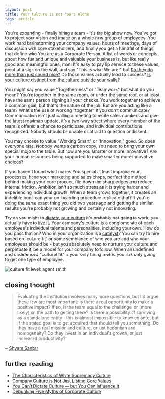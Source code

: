 ```yaml
---
layout: post
title: Your Culture is not Yours Alone
tags: article
---
```


You're expanding - finally hiring a team - it's the big show now. You've got
to project your vision and image on a whole new group of employees. You work
hard brainstorming your company values, hours of meetings, days of discussion
with core stakeholders, and finally you get a handful of things that define who
You are as a Corporate Person.<!--more--> A list of words or concepts, about how fun and
unique and valuable your business is, but like really good and meaningful ones,
man! It's easy to pay lip service to these values, point at a sign on the
wall, and say "This is what We are!" but [Do they do more than just sound
nice?][1] Do those values actually lead to success? [Is your culture distinct
from the culture outside your walls?][5]

<div id="values"></div>

You might say you value "Togetherness" or "Teamwork" but what do you mean?
You're together in the same room, or under the same roof, or at least have the
same person signing all your checks. You work together to achieve a common goal,
but that's the nature of the job. But are you acting like a team? What's the use
of working "together" if you don't communicate? Communication isn't just calling
a meeting to recite sales numbers and give the latest roadmap update, it's a
two-way street where every member of the team is offered a chance to
participate, and individual contributions recognized. Nobody should be unable or
afraid to question or dissent.

You may choose to value "Working Smart" or "Innovation," good. So does everyone
else. Nobody wants a carbon copy, You need to bring your own special mojo to
the table. But how are you smarter or more innovative? Are your human
resources being supported to make smarter more innovative choices?

If you haven't found what makes You special at least improve your processes,
hone your marketing and sales chops, perfect the method behind making your core
product, file down the sharp edges and reduce internal friction. Ambition isn't
so much stress as it is trying harder and experiencing individual growth. When
a team grows together, it creates an indelible bond can your on-boarding
procedure replicate that? If you're doing the same exact thing you did two years
ago and getting the similar results you're probably not growing and certainly not
innovating.

Try as you might to [dictate your culture][2] it's probably not going to work,
you actually have to [live it.][3]  Your company's culture is a conglomerate
of each employee's individual talents and personalities, including your own.
How do you pass that on? Who in your organization is a [catalyst][6]? You can
try to hire based on 'culture fit' or some semblance of who you are and who
your employees should be - but you absolutely need to nurture your culture and
perpetuate it, be a model for your company to follow. When an undefined and
undefended "cultural fit" is your only hiring metric you risk only going to get
one type of employee.

![culture fit level: agent smith](https://i.imgur.com/dNAH1KZ.gif)

## closing thought

> Evaluating the institution involves many more questions, but I'd argue these
> few are most important: Is there a real opportunity to make a positive
> impact? If so, is the team equal to the challenge, or (more likely) on the
> path to getting there? Is there a possibility of surviving as a standalone
> entity - this is almost impossible to know ex ante, but if the stated goal is
> to get acquired that should tell you something. Do they have a real mission
> and culture, or just hedonism and homogeneity? Do they invest in an
> individual's growth, or just increased productivity?

~ [Shyam Sankar][4]


## further reading

- [The Characteristics of White Supremacy Culture][5]
- [Company Culture is Not Just Listing Core Values][1]
- [You Can’t Dictate Culture — but You Can Influence It][2]
- [Debunking Five Myths of Corporate Culture][3]

[1]: https://thecontextofthings.com/2016/02/04/company-culture-is-not-just-listing-core-values/
[2]: https://hbr.org/2011/06/you-cant-dictate-culture-but-y
[3]: http://adage.com/article/agency-viewpoint/debunking-myths-corporate-culture/305166/
[4]: https://shyamsankar.com/dont-let-techno-hedonism-waste-your-potential
[5]: https://www.showingupforracialjustice.org/white-supremacy-culture-characteristics.html
[6]: https://freenode.net/catalysts


<!---
http://www.usatoday.com/story/news/nation/2015/04/16/army-survey-morale/24897455/
http://www.microsoft.com/en-us/about
http://www.amazon.com/Values-Careers-Homepage/b?ie=UTF8&node=239365011
http://www.google.com/about/company/philosophy/
http://www.dorisandbertie.com/goodcopybadcopy/2011/05/25/how-not-to-write-your-companys-core-values/
http://money.usnews.com/money/blogs/outside-voices-careers/2012/01/17/how-to-spot-bad-company-culture-
http://www.forbes.com/sites/erikaandersen/2012/12/05/bad-company-culture-heres-what-to-do/
https://www.showingupforracialjustice.org/white-supremacy-culture-characteristics.html
--->


<!--- script>
var allvalues = [
"Integrity",
"Boldness",
"Honesty",
"Trust",
"Accountability",
"Commitment to Customers",
"Passion",
"Fun",
"Humility",
"Continuous Learning",
"Ownership",
"Constant Improvement",
"Leadership",
"Diversity",
"Innovation",
"Quality",
"Teamwork",
"Simplicity",
"Stewardship",
"The Best People",
"Client Value Creation",
"One Global Network",
"Respect for the Individual",
"Integrity",
"Customer Commitment",
"Quality",
"Integrity",
"Teamwork",
"Respect for People",
"Good Citizenship",
"A Will to Win",
"Personal Accountability",
"Focus on impact",
"Move fast",
"Be bold",
"Be open",
"Build social value",
"We believe in people",
"We are one team",
"Straightforward and open-minded",
"Keep it simple",
"Entrepreneurial spirit",
"Constant improvement",
"Cost-consciousness",
];
(function Values() {
  let values = document.getElementById("values");
  let list = document.createElement('ul');
  let currentvalues = allvalues.sort(() => Math.round(Math.random())).slice(0,5);
  for (let v in currentvalues) {
   let li = document.createElement('li');
   li.innerHTML = currentvalues[v];
   list.appendChild(li);
  }
  values.replaceChildren(list);
  setTimeout(Values, 5000);
})();

</script --->
